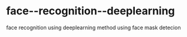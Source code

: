 # face--recognition--deeplearning
face recognition using deeplearning method using face mask detecion
